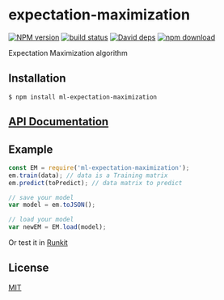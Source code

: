 # expectation-maximization

  [![NPM version][npm-image]][npm-url]
  [![build status][travis-image]][travis-url]
  [![David deps][david-image]][david-url]
  [![npm download][download-image]][download-url]

Expectation Maximization algorithm

## Installation

`$ npm install ml-expectation-maximization`

## [API Documentation](https://mljs.github.io/expectation-maximization/)

## Example

```js
const EM = require('ml-expectation-maximization');
em.train(data); // data is a Training matrix
em.predict(toPredict); // data matrix to predict

// save your model
var model = em.toJSON();

// load your model
var newEM = EM.load(model);
```

Or test it in [Runkit](https://runkit.com/npm/ml-expectation-maximization)

## License

[MIT](./LICENSE)

[npm-image]: https://img.shields.io/npm/v/ml-expectation-maximization.svg?style=flat-square
[npm-url]: https://npmjs.org/package/ml-expectation-maximization
[travis-image]: https://img.shields.io/travis/mljs/ml-expectation-maximization/master.svg?style=flat-square
[travis-url]: https://travis-ci.org/mljs/ml-expectation-maximization
[david-image]: https://img.shields.io/david/mljs/ml-expectation-maximization.svg?style=flat-square
[david-url]: https://david-dm.org/mljs/ml-expectation-maximization
[download-image]: https://img.shields.io/npm/dm/ml-expectation-maximization.svg?style=flat-square
[download-url]: https://npmjs.org/package/ml-expectation-maximization
